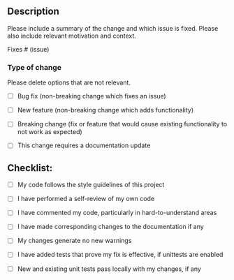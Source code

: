 ## Description

Please include a summary of the change and which issue is fixed. Please also include relevant motivation and context.

Fixes # (issue)

### Type of change

Please delete options that are not relevant.

- [ ] Bug fix (non-breaking change which fixes an issue)
- [ ] New feature (non-breaking change which adds functionality)
- [ ] Breaking change (fix or feature that would cause existing functionality to not work as expected)
- [ ] This change requires a documentation update



## Checklist:

- [ ] My code follows the style guidelines of this project
- [ ] I have performed a self-review of my own code
- [ ] I have commented my code, particularly in hard-to-understand areas
- [ ] I have made corresponding changes to the documentation if any
- [ ] My changes generate no new warnings
- [ ] I have added tests that prove my fix is effective, if unittests are enabled
- [ ] New and existing unit tests pass locally with my changes, if any

